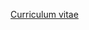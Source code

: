 <!-- Google tag (gtag.js) -->
<script async src="https://www.googletagmanager.com/gtag/js?id=G-P52QC73R53"></script>
<script>
  window.dataLayer = window.dataLayer || [];
  function gtag(){dataLayer.push(arguments);}
  gtag('js', new Date());

  gtag('config', 'G-P52QC73R53');
</script>

[Curriculum vitae](CV2.pdf)
